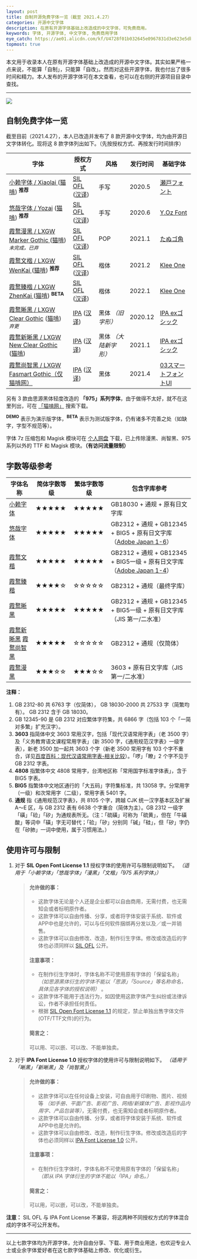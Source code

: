 ```yaml
---
layout: post
title: 自制开源免费字体一览（截至 2021.4.27）
categories: 开源中文字体
description: 在原有开源字体基础上改造成的中文字体，可免费商用。
keywords: 字体, 开源字体, 中文字体, 免费商用字体
eye_catch: https://ae01.alicdn.com/kf/U4728f01b032645e0967831d3e623e5dbI.jpg
topmost: true
---
```


本文用于收录本人在原有开源字体基础上改造成的开源中文字体。其实如果严格一点来说，不能算「自制」，只能算「自改」。然而对这些开源字体，我也付出了很多时间和精力。本人发布的开源字体可在本文查看，也可以在右侧的开源项目目录中查找。

---

![](https://ae01.alicdn.com/kf/U4728f01b032645e0967831d3e623e5dbI.jpg)

## 自制免费字体一览

截至目前（2021.4.27），本人已改造并发布了 8 款开源中文字体，均为由开源日文字体转化。现将这 8 款字体列出如下。（先按授权方式、再按发行时间排序）

| 字体                                                         | 授权方式                                                     | 风格                  | 发行时间 | 基础字体                                                     |
| ------------------------------------------------------------ | ------------------------------------------------------------ | --------------------- | -------- | ------------------------------------------------------------ |
| [小赖字体 / Xiaolai ](https://github.com/lxgw/kose-font) ([猫啃](https://www.maoken.com/freefonts/4306.html)) **<sup>推荐</sup>** | [SIL OFL](https://scripts.sil.org/OFL) ([汉译](https://www.maoken.com/ofl)) | 手写                  | 2020.5   | [瀬戸フォント](http://setofont.osdn.jp/)                     |
| [悠哉字体 / Yozai](https://github.com/lxgw/yozai-font) ([猫啃](https://www.maoken.com/freefonts/5423.html)) **<sup>推荐</sup>** | [SIL OFL](https://scripts.sil.org/OFL) ([汉译](https://www.maoken.com/ofl)) | 手写                  | 2020.6   | [Y.Oz Font](http://yozvox.web.fc2.com/)                      |
| [霞鹜漫黑 / LXGW Marker Gothic ](https://github.com/lxgw/LxgwMarkerGothic)([猫啃](https://www.maoken.com/freefonts/9523.html)) *<sup>未完成，已弃</sup>* | [SIL OFL](https://scripts.sil.org/OFL) ([汉译](https://www.maoken.com/ofl)) | POP                   | 2021.1   | [たぬゴ角](https://tanukifont.com/tanugo/)                   |
| [霞鹜文楷 / LXGW WenKai ](https://github.com/lxgw/LxgwWenKai)([猫啃](https://www.maoken.com/freefonts/9704.html)) **<sup>推荐</sup>** | [SIL OFL](https://scripts.sil.org/OFL) ([汉译](https://www.maoken.com/ofl)) | 楷体                  | 2021.2   | [Klee One](https://github.com/fontworks-fonts/Klee)          |
| [霞鹜臻楷 / LXGW ZhenKai ](https://github.com/lxgw/LxgwZhenKai)([猫啃](https://www.maoken.com/freefonts/14773.html)) **<sup>BETA</sup>** | [SIL OFL](https://scripts.sil.org/OFL) ([汉译](https://www.maoken.com/ofl)) | 楷体                  | 2022.1   | [Klee One](https://github.com/fontworks-fonts/Klee)          |
| [霞鹜晰黑 / LXGW Clear Gothic](https://github.com/lxgw/LxgwClearGothic) ([猫啃](https://www.maoken.com/freefonts/8781.html)) *<sup>弃更</sup>* | [IPA](https://moji.or.jp/ipafont/license/) ([汉译](https://www.maoken.com/ipa)) | 黑体 *（旧字形）*     | 2020.12  | [IPA exゴシック](https://ipafont.ipa.go.jp/)                 |
| [霞鹜新晰黑 / LXGW New Clear Gothic](https://github.com/lxgw/LxgwNewClearGothic) ([猫啃](https://www.maoken.com/freefonts/8999.html)) | [IPA](https://moji.or.jp/ipafont/license/) ([汉译](https://www.maoken.com/ipa)) | 黑体 *（大陆新字形）* | 2021.1   | [IPA exゴシック](https://ipafont.ipa.go.jp/)                 |
| [霞鹜尚智黑 / LXGW Fasmart Gothic（仅猫啃网）](https://www.maoken.com/freefonts/10610.html) | [IPA](https://moji.or.jp/ipafont/license/) ([汉译](https://www.maoken.com/ipa)) | 黑体                  | 2021.4   | [03スマートフォントUI](http://www.flopdesign.com/freefont/smartfont.html) |

另有 3 款由思源黑体轻度改造的 **「975」系列字体**，由于做得不太好，就不在这里列出，可在 [「猫啃网」](https://www.maoken.com/?s=975) 搜索下载。

**<sup>DEMO</sup>** 表示为演示版字体，**<sup>BETA</sup>** 表示为测试版字体，仍有诸多不完善之处（如缺字，字型不规范等）。 

字体 7z 压缩包和 Magisk 模块可在 [个人网盘](http://lxgw.ys168.com) 下载，已上传除漫黑、尚智黑、975 系列以外的 TTF 和 Magisk 模块。**（有访问流量限制）**

## 字数等级参考

| 字体名称                                                     | 简体字数等级 | 繁体字数等级 | 包含字库参考                                                 |
| ------------------------------------------------------------ | ------------ | ------------ | ------------------------------------------------------------ |
| [小赖字体](https://github.com/lxgw/kose-font)                | ★★★★★        | ★★★★★        | GB18030 + 通规 + 原有日文字库                                |
| [悠哉字体](https://github.com/lxgw/yozai-font)               | ★★★★★        | ★★★★★        | GB2312 + 通规 + GB12345 + BIG5 + 原有日文字库（[Adobe Japan 1-6](https://github.com/adobe-type-tools/Adobe-Japan1)） |
| [霞鹜文楷](https://github.com/lxgw/LxgwWenKai)               | ★★★★★        | ★★★★★        | GB2312 + 通规 + GB12345 + BIG5一级 + 原有日文字库（[Adobe Japan 1-4]((https://github.com/adobe-type-tools/Adobe-Japan1))） |
| [霞鹜臻楷](https://github.com/lxgw/LxgwZhenKai)               | ★★★★☆        | ☆☆☆☆☆        | GB2312 + 通规（最终字库） |
| [霞鹜晰黑](https://github.com/lxgw/LxgwClearGothic)          | ★★★★★        | ★★★★★        | GB2312 + 通规 + GB12345 + BIG5一级 + 原有日文字库（JIS 第一/二水准） |
| [霞鹜新晰黑](https://github.com/lxgw/LxgwNewClearGothic) [霞鹜尚智黑](https://www.maoken.com/freefonts/10610.html) | ★★★★★        | ☆☆☆☆☆        | GB2312 + 通规（仅简体）                                      |
| [霞鹜漫黑](https://github.com/lxgw/LxgwMarkerGothic)         | ★★★☆☆        | ★★★☆☆        | 3603 + 原有日文字库（JIS 第一/二水准）                       |

**注释：**

1. GB 2312-80 共 6763 字（仅简体）， GB 18030-2000 共 27533 字（简繁均有）。 GB 2312 含于 GB 18030。
2. GB 12345-90 是 GB 2312 对应繁体字符集，共 6866 字（包括 103 个「一简对多繁」扩充汉字）。
3. **3603** 指简体中文 3603 常用汉字，包括「现代汉语常用字表」（老 3500 字）及「义务教育语文课程常用字表」（新 3500 字，《通用规范汉字表》一级字表），新老 3500 加一起共 3603 个字（新老 3500 常用字有 103 个字不重合，详见[百度百科：现代汉语常用字表-相关比较](https://baike.baidu.com/item/%E7%8E%B0%E4%BB%A3%E6%B1%89%E8%AF%AD%E5%B8%B8%E7%94%A8%E5%AD%97%E8%A1%A8/8922402?fr=aladdin#9)）。「啰」「瞭」2 个字不见于 GB 2312 字表。
4. **4808** 指繁体中文 4808 常用字，台湾地区称「常用国字标准字体表」，含于 BIG5 字表。
5. **BIG5** 指繁体中文地区通行的「大五码」字符集标准，共 13058 字。分常用字（一级）和次常用字（二级），常用字表 5401 字。
7. **通规** 指《通用规范汉字表》，共 8105 个字，跨越 CJK 统一汉字基本区及扩展 A～E 区，与 GB 2312 表有 6638 个字重合（简体为主）。GB 2312 一级字「磺」「硷」「矽」为通规表所无。（注：「硫磺」可称为「硫黄」，但在「牛磺酸」等词中「磺」字无可替代；「硷」「矽」分别同「碱」「硅」，但「矽」字仍在「矽肺」一词中使用，属于习惯用法。）

## 使用许可与限制

1. 对于 **SIL Open Font License 1.1** 授权字体的使用许可与限制说明如下。 *（适用于「小赖字体」「悠哉字体」「漫黑」「文楷」「975 系列字体」）*

   > #### 允许做的事：
   >
   > - 这款字体无论是个人还是企业都可以自由商用，无需付费，也无需知会或者标明原作者。
   > - 这款字体可以自由传播、分享，或者将字体安装于系统、软件或APP中也是允许的，可以与任何软件捆绑再分发以及／或一并销售。
   > - 这款字体可以自由修改、改造，制作衍生字体。修改或改造后的字体也必须同样以 [SIL OFL](https://scripts.sil.org/OFL) 公开。
   >
   > #### 注意事项：
   >
   > - 在制作衍生字体时，字体名称不可使用原有字体的「保留名称」 *（如思源黑体衍生的字体不能以「思源」「Source」等名称命名，具体见各字体的授权说明）* 。
   > - 这款字体不能用于违法行为，如因使用这款字体产生纠纷或法律诉讼，作者不承担任何责任。
   > - 根据 [SIL Open Font License 1.1](https://scripts.sil.org/OFL) 的规定，禁止单独出售字体文件(OTF/TTF文件)的行为。
   >
   > #### 简言之：
   >
   > 可以用、可以嵌、可以改、不能单独卖。

2. 对于 **IPA Font License 1.0**  授权字体的使用许可与限制说明如下。 *（适用于「晰黑」「新晰黑」及「尚智黑」）*

   > #### 允许做的事：
   >
   > - 这款字体可以在任何设备上安装，可自由用于印刷物、图片、视频等 *（如手册、平面广告、影视广告、网络/新媒体广告、影视作品内用字、产品包装等）*，无需付费，也无需知会或者标明原作者。
   > - 这款字体可以自由传播、分享，或者将字体安装于系统、软件或APP中也是允许的。
   > - 这款字体可以自由修改、改造，制作衍生字体。修改或改造后的字体也必须同样以 [IPA Font License 1.0](https://moji.or.jp/ipafont/license/) 公开。
   >
   > #### 注意事项：
   >
   > - 在制作衍生字体时，字体名称不可使用原有字体的「保留名称」 *（即从 IPA 字体衍生的字体不能以「IPA」命名。）*
   >
   > #### 简言之：
   >
   > 可以用，可以嵌，可以改，不能单独卖。

**注意：** SIL OFL 与 IPA Font License 不兼容，将这两种不同授权方式的字体混合成的字体不可公开发布。

---

以上七款字体均为开源字体，允许自由分享、下载、用于商业用途，也欢迎专业人士或业余字体爱好者在这七款字体基础上修改、优化或衍生。
